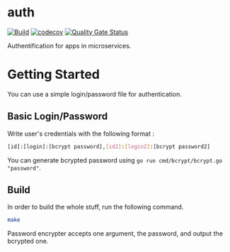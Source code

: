 # auth

[![Build](https://github.com/ViBiOh/auth/workflows/Build/badge.svg)](https://github.com/ViBiOh/auth/actions)
[![codecov](https://codecov.io/gh/ViBiOh/auth/branch/main/graph/badge.svg)](https://codecov.io/gh/ViBiOh/auth)
[![Quality Gate Status](https://sonarcloud.io/api/project_badges/measure?project=ViBiOh_auth&metric=alert_status)](https://sonarcloud.io/dashboard?id=ViBiOh_auth)

Authentification for apps in microservices.

# Getting Started

You can use a simple login/password file for authentication.

## Basic Login/Password

Write user's credentials with the following format :

```bash
[id]:[login]:[bcrypt password],[id2]:[login2]:[bcrypt password2]
```

You can generate bcrypted password using `go run cmd/bcrypt/bcrypt.go "password"`.

## Build

In order to build the whole stuff, run the following command.

```bash
make
```

Password encrypter accepts one argument, the password, and output the bcrypted one.
